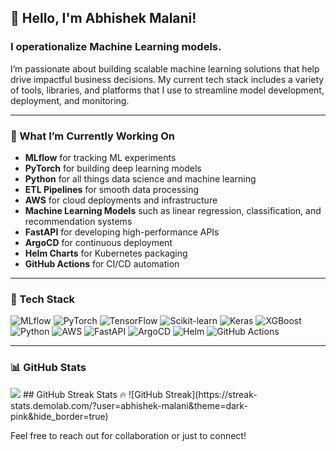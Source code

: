 ## 👋 Hello, I'm Abhishek Malani!
### I operationalize Machine Learning models.

I’m passionate about building scalable machine learning solutions that help drive impactful business decisions. My current tech stack includes a variety of tools, libraries, and platforms that I use to streamline model development, deployment, and monitoring.

---

### 🔭 What I’m Currently Working On
- **MLflow** for tracking ML experiments
- **PyTorch** for building deep learning models
- **Python** for all things data science and machine learning
- **ETL Pipelines** for smooth data processing
- **AWS** for cloud deployments and infrastructure
- **Machine Learning Models** such as linear regression, classification, and recommendation systems
- **FastAPI** for developing high-performance APIs
- **ArgoCD** for continuous deployment
- **Helm Charts** for Kubernetes packaging
- **GitHub Actions** for CI/CD automation

---

### 💼 Tech Stack

![MLflow](https://img.shields.io/badge/MLflow-%231e0f65.svg?style=for-the-badge&logo=mlflow&logoColor=white)
![PyTorch](https://img.shields.io/badge/PyTorch-%23EE4C2C.svg?style=for-the-badge&logo=pytorch&logoColor=white)
![TensorFlow](https://img.shields.io/badge/TensorFlow-%23FF6F00.svg?style=for-the-badge&logo=tensorflow&logoColor=white)
![Scikit-learn](https://img.shields.io/badge/scikit--learn-%23F7931E.svg?style=for-the-badge&logo=scikitlearn&logoColor=white)
![Keras](https://img.shields.io/badge/Keras-%23D00000.svg?style=for-the-badge&logo=keras&logoColor=white)
![XGBoost](https://img.shields.io/badge/XGBoost-%23AA0000.svg?style=for-the-badge&logo=xgboost&logoColor=white)
![Python](https://img.shields.io/badge/python-3670A0?style=for-the-badge&logo=python&logoColor=ffdd54)
![AWS](https://img.shields.io/badge/aws-%23232F3E.svg?style=for-the-badge&logo=amazon-aws&logoColor=white)
![FastAPI](https://img.shields.io/badge/fastapi-%2300C7B7.svg?style=for-the-badge&logo=fastapi&logoColor=white)
![ArgoCD](https://img.shields.io/badge/argoCD-%23EF7B4D.svg?style=for-the-badge&logo=argo&logoColor=white)
![Helm](https://img.shields.io/badge/helm-%230F1689.svg?style=for-the-badge&logo=helm&logoColor=white)
![GitHub Actions](https://img.shields.io/badge/github%20actions-%232671E5.svg?style=for-the-badge&logo=githubactions&logoColor=white)


---

### 📊 GitHub Stats
<picture>
  <source 
    srcset="https://github-readme-stats-dusky-one-44.vercel.app/api?username=abhishek-malani&show_icons=true&include_all_commits=true&count_private=true&theme=dark&cache_seconds=1800"
    media="(prefers-color-scheme: dark)"
  />
  <source 
    srcset="https://github-readme-stats-dusky-one-44.vercel.app/api?username=abhishek-malani&show_icons=true&include_all_commits=true&count_private=true&cache_seconds=1800"
  />
  <img src="https://github-readme-stats-dusky-one-44.vercel.app/api?username=abhishek-malani&show_icons=true&include_all_commits=true&count_private=true&cache_seconds=1800" />
</picture>
## GitHub Streak Stats 🔥
![GitHub Streak](https://streak-stats.demolab.com/?user=abhishek-malani&theme=dark-pink&hide_border=true)

Feel free to reach out for collaboration or just to connect!
